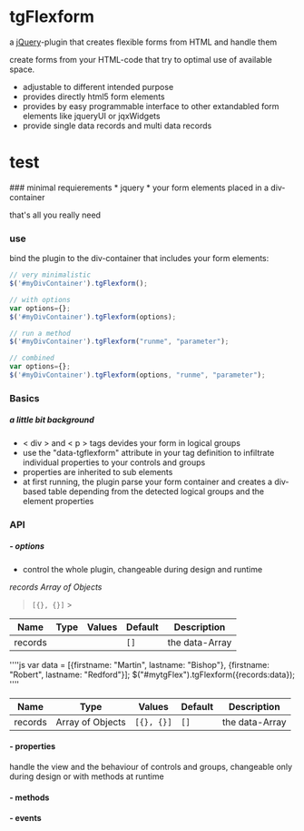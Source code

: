  <!--- Home --->
# tgFlexform
a [jQuery](http://jquery.com/)-plugin that creates flexible forms from HTML and handle them

create forms from your HTML-code that try to optimal use of available space. 
* adjustable to different intended purpose
* provides directly html5 form elements
* provides by easy programmable interface to other extandabled form elements like jqueryUI or jqxWidgets
* provide single data records and multi data records
<h1>test</h1>
### minimal requierements
* jquery 
* your form elements placed in a div-container

that's all you really need

### use
bind the plugin to the div-container that includes your form elements:
```js
// very minimalistic
$('#myDivContainer').tgFlexform();

// with options
var options={}; 
$('#myDivContainer').tgFlexform(options);

// run a method
$('#myDivContainer').tgFlexform("runme", "parameter");

// combined
var options={};
$('#myDivContainer').tgFlexform(options, "runme", "parameter");
```
### Basics
##### a little bit background
* &lt; div &gt; and &lt; p &gt; tags devides your form in logical groups
* use the "data-tgflexform" attribute in your tag definition to infiltrate individual properties to your controls and groups
* properties are inherited to sub elements
* at first running, the plugin parse your form container and creates a div-based table depending from the detected logical groups and the element properties

### API

##### - options
- control the whole plugin, changeable during design and runtime

_records_
*Array of Objects*
>`[{}, {}]` >


Name | Type | Values | Default | Description
------------ | ------------- | ------------- | ------------- | -------------
| records |  |  | `[]` | the data-Array |


''''js
var data = [{firstname: "Martin", lastname: "Bishop"}, {firstname: "Robert", lastname: "Redford"}]; $("#mytgFlex").tgFlexform({records:data});
''''

Name | Type | Values | Default | Description
------------ | ------------- | ------------- | ------------- | -------------
| records | Array of Objects | `[{}, {}]` | `[]` | the data-Array |
#### - properties
handle the view and the behaviour of controls and groups, changeable only during design or with methods at runtime

#### - methods

#### - events

